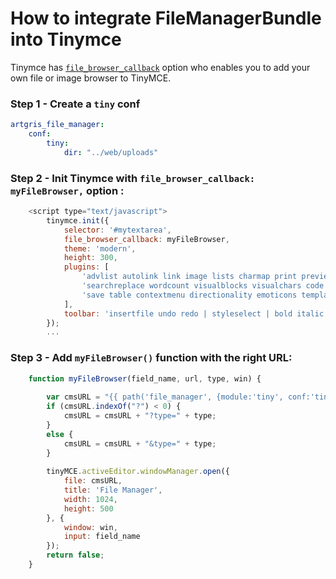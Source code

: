 How to integrate FileManagerBundle into Tinymce
===============================================

Tinymce has [`file_browser_callback`](https://www.tinymce.com/docs/configure/file-image-upload/) option who enables you to add your own file or image browser to TinyMCE.


### Step 1 - Create a `tiny` conf

```yml  
artgris_file_manager:
    conf:
        tiny:
            dir: "../web/uploads"
```


### Step 2 - Init Tinymce with `file_browser_callback: myFileBrowser,` option :

```javascript  
    <script type="text/javascript">
        tinymce.init({
            selector: '#mytextarea',
            file_browser_callback: myFileBrowser,
            theme: 'modern',
            height: 300,
            plugins: [
                'advlist autolink link image lists charmap print preview hr anchor pagebreak spellchecker',
                'searchreplace wordcount visualblocks visualchars code fullscreen insertdatetime media nonbreaking',
                'save table contextmenu directionality emoticons template paste textcolor'
            ],
            toolbar: 'insertfile undo redo | styleselect | bold italic | alignleft aligncenter alignright alignjustify | bullist numlist outdent indent | link image | print preview media fullpage | forecolor backcolor emoticons'
        });
        ...
```    
  
### Step 3 - Add `myFileBrowser()` function with the right URL:
  
```javascript     
    function myFileBrowser(field_name, url, type, win) {
    
        var cmsURL = "{{ path('file_manager', {module:'tiny', conf:'tiny'}) }}";
        if (cmsURL.indexOf("?") < 0) {
            cmsURL = cmsURL + "?type=" + type;
        }
        else {
            cmsURL = cmsURL + "&type=" + type;
        }
    
        tinyMCE.activeEditor.windowManager.open({
            file: cmsURL,
            title: 'File Manager',
            width: 1024,
            height: 500
        }, {
            window: win,
            input: field_name
        });
        return false;
    }
    
```
